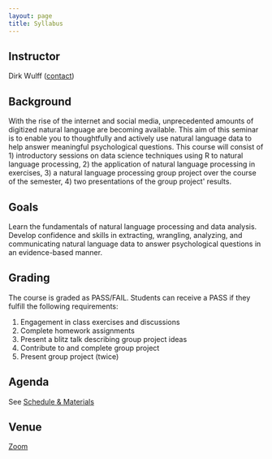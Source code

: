 ```yaml
---
layout: page
title: Syllabus
---
```


## Instructor
Dirk Wulff (<a href="mailto:dirk.wulff@unibas.ch">contact</a>)

## Background
With the rise of the internet and social media, unprecedented amounts of digitized natural language are becoming available. This aim of this seminar is to enable you to thoughtfully and actively use natural language data to help answer meaningful psychological questions. This course will consist of 1) introductory sessions on data science techniques using R to natural language processing, 2) the application of natural language processing in exercises, 3) a natural language processing group project over the course of the semester, 4) two presentations of the group project' results.

## Goals
Learn the fundamentals of natural language processing and data analysis. Develop confidence and skills in extracting, wrangling, analyzing, and communicating natural language data to answer psychological questions in an evidence-based manner.

## Grading
The course is graded as PASS/FAIL. Students can receive a PASS if they fulfill the following requirements:
1. Engagement in class exercises and discussions
2. Complete homework assignments
3. Present a blitz talk describing group project ideas
4. Contribute to and complete group project
5. Present group project (twice)

## Agenda
See <a href="materials">Schedule & Materials</a>

## Venue
<a href="menu/zoom">Zoom</a>
